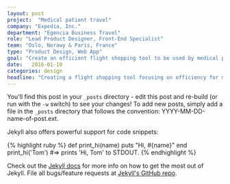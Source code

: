 ```yaml
---
layout: post
project:  "Medical patient travel"
company: "Expedia, Inc."
department: "Egencia Business Travel"
role: "Lead Product Designer, Front-End Specialist"
team: "Oslo, Norawy & Paris, France"
type: "Product Design, Web App"
goal: "Create an efficient flight shopping tool to be used by medical professionals."
date:   2016-01-10
categories: design
headline: "Creating a flight shopping tool focusing on efficiency for medical professionals."
---
```


You'll find this post in your `_posts` directory - edit this post and re-build (or run with the `-w` switch) to see your changes!
To add new posts, simply add a file in the `_posts` directory that follows the convention: YYYY-MM-DD-name-of-post.ext.

Jekyll also offers powerful support for code snippets:

{% highlight ruby %}
def print_hi(name)
  puts "Hi, #{name}"
end
print_hi('Tom')
#=> prints 'Hi, Tom' to STDOUT.
{% endhighlight %}

Check out the [Jekyll docs][jekyll] for more info on how to get the most out of Jekyll. File all bugs/feature requests at [Jekyll's GitHub repo][jekyll-gh].

[jekyll-gh]: https://github.com/mojombo/jekyll
[jekyll]:    http://jekyllrb.com
